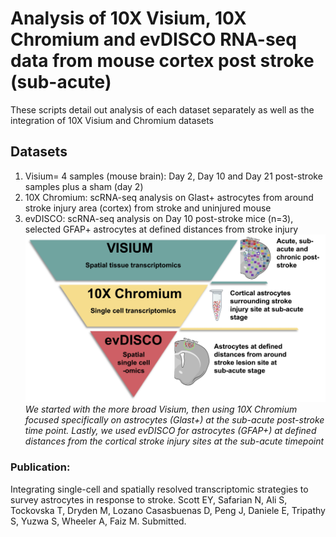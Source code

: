 # Analysis of 10X Visium, 10X Chromium and evDISCO RNA-seq data from mouse cortex post stroke (sub-acute)
These scripts detail out analysis of each dataset separately as well as the integration of 10X Visium and Chromium datasets

## Datasets
1) Visium= 4 samples (mouse brain): Day 2, Day 10 and Day 21 post-stroke samples plus a sham (day 2) 
2) 10X Chromium: scRNA-seq analysis on Glast+ astrocytes from around stroke injury area (cortex) from stroke and uninjured mouse
3) evDISCO: scRNA-seq analysis on Day 10 post-stroke mice (n=3), selected GFAP+ astrocytes at defined distances from stroke injury
![Progression of datasets](https://github.com/eyscott/Visium_10XChromium_evDISCO/blob/main/sandbox/Figure1_Intrographic.jpg)*We started with the more broad Visium, then using 10X Chromium focused specifically on astrocytes (Glast+) at the sub-acute post-stroke time point. Lastly, we used evDISCO for astrocytes (GFAP+) at defined distances from the cortical stroke injury sites at the sub-acute timepoint*
### Publication:
Integrating single-cell and spatially resolved transcriptomic strategies to survey astrocytes in response to stroke. Scott EY, Safarian N, Ali S, Tockovska T, Dryden M, Lozano Casasbuenas D, Peng J, Daniele E, Tripathy S, Yuzwa S, Wheeler A, Faiz M. Submitted.

